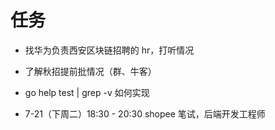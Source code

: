 # 任务


- 找华为负责西安区块链招聘的 hr，打听情况
- 了解秋招提前批情况（群、牛客）

- go help test | grep -v 如何实现

- 7-21（下周二）18:30 - 20:30 shopee 笔试，后端开发工程师